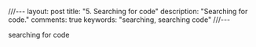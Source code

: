///---
layout: post
title: "5. Searching for code"
description: "Searching for code."
comments: true
keywords: "searching, searching code"
///---


searching for code
